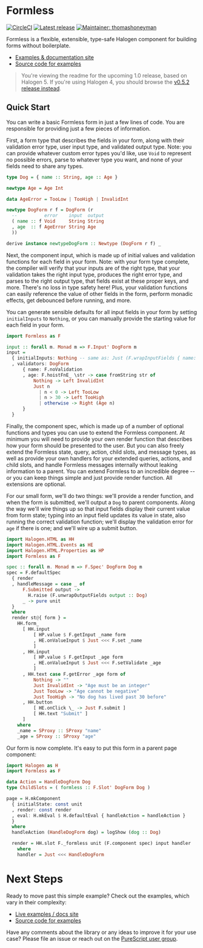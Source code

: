 # Formless

[![CircleCI](https://circleci.com/gh/thomashoneyman/purescript-halogen-formless/tree/master.svg?style=shield)](https://circleci.com/gh/thomashoneyman/purescript-halogen-formless/tree/master)
[![Latest release](http://img.shields.io/github/release/thomashoneyman/purescript-halogen-formless.svg)](https://github.com/thomashoneyman/purescript-halogen-formless/releases)
[![Maintainer: thomashoneyman](https://img.shields.io/badge/maintainer-thomashoneyman-lightgrey.svg)](http://github.com/thomashoneyman)

Formless is a flexible, extensible, type-safe Halogen component for building forms without boilerplate.

- [Examples & documentation site](https://thomashoneyman.github.io/purescript-halogen-formless/)
- [Source code for examples](https://github.com/thomashoneyman/purescript-halogen-formless/tree/master/example)

> You're viewing the readme for the upcoming 1.0 release, based on Halogen 5. If you're using Halogen 4, you should browse the [v0.5.2 release instead](https://github.com/thomashoneyman/purescript-halogen-formless/tree/v0.5.2).

## Quick Start

You can write a basic Formless form in just a few lines of code. You are responsible for providing just a few pieces of information.

First, a form type that describes the fields in your form, along with their validation error type, user input type, and validated output type. Note: you can provide whatever custom error types you'd like, use `Void` to represent no possible errors, parse to whatever type you want, and none of your fields need to share any types.

```purescript
type Dog = { name :: String, age :: Age }

newtype Age = Age Int

data AgeError = TooLow | TooHigh | InvalidInt

newtype DogForm r f = DogForm (r
  --          error    input  output
  ( name :: f Void     String String
  , age  :: f AgeError String Age
  ))

derive instance newtypeDogForm :: Newtype (DogForm r f) _
```

Next, the component input, which is made up of initial values and validation functions for each field in your form. Note: with your form type complete, the compiler will verify that your inputs are of the right type, that your validation takes the right input type, produces the right error type, and parses to the right output type, that fields exist at these proper keys, and more. There's no loss in type safety here! Plus, your validation functions can easily reference the value of other fields in the form, perform monadic effects, get debounced before running, and more.

You can generate sensible defaults for all input fields in your form by setting `initialInputs` to `Nothing`, or you can manually provide the starting value for each field in your form.

```purescript
import Formless as F

input :: forall m. Monad m => F.Input' DogForm m
input =
  { initialInputs: Nothing -- same as: Just (F.wrapInputFields { name: "", age: "" })
  , validators: DogForm
      { name: F.noValidation
      , age: F.hoistFnE_ \str -> case fromString str of
          Nothing -> Left InvalidInt
          Just n
            | n < 0 -> Left TooLow
            | n > 30 -> Left TooHigh
            | otherwise -> Right (Age n)
      }
  }
```

Finally, the component spec, which is made up of a number of optional functions and types you can use to extend the Formless component. At minimum you will need to provide your own render function that describes how your form should be presented to the user. But you can also freely extend the Formless state, query, action, child slots, and message types, as well as provide your own handlers for your extended queries, actions, and child slots, and handle Formless messages internally without leaking information to a parent. You can extend Formless to an incredible degree -- or you can keep things simple and just provide render function. All extensions are optional.

For our small form, we'll do two things: we'll provide a render function, and when the form is submitted, we'll output a `Dog` to parent components. Along the way we'll wire things up so that input fields display their current value from form state; typing into an input field updates its value in state, also running the correct validation function; we'll display the validation error for `age` if there is one; and we'll wire up a submit button.

```purescript
import Halogen.HTML as HH
import Halogen.HTML.Events as HE
import Halogen.HTML.Properties as HP
import Formless as F

spec :: forall m. Monad m => F.Spec' DogForm Dog m
spec = F.defaultSpec
  { render
  , handleMessage = case _ of
      F.Submitted output ->
        H.raise (F.unwrapOutputFields output :: Dog)
      _ -> pure unit
  }
  where
  render st@{ form } =
    HH.form_
      [ HH.input
          [ HP.value $ F.getInput _name form
          , HE.onValueInput $ Just <<< F.set _name
          ]
      , HH.input
          [ HP.value $ F.getInput _age form
          , HE.onValueInput $ Just <<< F.setValidate _age
          ]
      , HH.text case F.getError _age form of
          Nothing -> ""
          Just InvalidInt -> "Age must be an integer"
          Just TooLow -> "Age cannot be negative"
          Just TooHigh -> "No dog has lived past 30 before"
      , HH.button
          [ HE.onClick \_ -> Just F.submit ]
          [ HH.text "Submit" ]
      ]
    where
    _name = SProxy :: SProxy "name"
    _age = SProxy :: SProxy "age"
```

Our form is now complete. It's easy to put this form in a parent page component:

```purescript
import Halogen as H
import Formless as F

data Action = HandleDogForm Dog
type ChildSlots = ( formless :: F.Slot' DogForm Dog )

page = H.mkComponent
  { initialState: const unit
  , render: const render
  , eval: H.mkEval $ H.defaultEval { handleAction = handleAction }
  }
  where
  handleAction (HandleDogForm dog) = logShow (dog :: Dog)

  render = HH.slot F._formless unit (F.component spec) input handler
    where
    handler = Just <<< HandleDogForm
```

# Next Steps

Ready to move past this simple example? Check out the examples, which vary in their complexity:

- [Live examples / docs site](https://thomashoneyman.github.io/purescript-halogen-formless/)
- [Source code for examples](https://github.com/thomashoneyman/purescript-halogen-formless/tree/master/example)

Have any comments about the library or any ideas to improve it for your use case? Please file an issue or reach out on the [PureScript user group](https://discourse.purescript.org).
